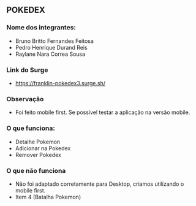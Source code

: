 ## POKEDEX

### Nome dos integrantes: 
- Bruno Britto Fernandes Feitosa
- Pedro Henrique Durand Reis
- Raylane Nara Correa Sousa

### Link do Surge
- https://franklin-pokedex3.surge.sh/

### Observação
- Foi feito mobile first. Se possível testar a aplicação na versão mobile.

### O que funciona:
- Detalhe Pokemon
- Adicionar na Pokedex
- Remover Pokedex

### O que não funciona
- Não foi adaptado corretamente para Desktop, criamos utilizando o mobile first.
- Item 4 (Batalha Pokemon)
